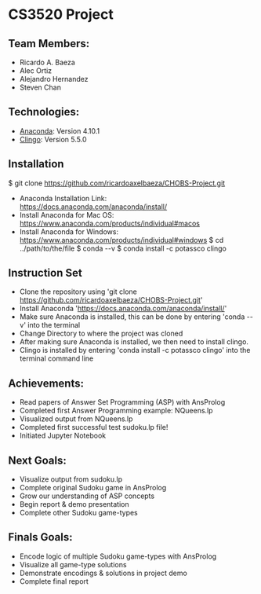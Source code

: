 # CS3520 Project
## Team Members:
* Ricardo A. Baeza
* Alec Ortiz
* Alejandro Hernandez
* Steven Chan


## Technologies:
* [Anaconda](https://www.anaconda.com): Version 4.10.1
* [Clingo](https://potassco.org/clingo/): Version 5.5.0

## Installation
$ git clone https://github.com/ricardoaxelbaeza/CHOBS-Project.git
* Anaconda Installation Link: https://docs.anaconda.com/anaconda/install/
* Install Anaconda for Mac OS: https://www.anaconda.com/products/individual#macos
* Install Anaconda for Windows: https://www.anaconda.com/products/individual#windows
$ cd ../path/to/the/file
$ conda --v
$ conda install -c potassco clingo

## Instruction Set
* Clone the repository using 'git clone https://github.com/ricardoaxelbaeza/CHOBS-Project.git'
* Install Anaconda 'https://docs.anaconda.com/anaconda/install/'
* Make sure Anaconda is installed, this can be done by entering 'conda --v' into the terminal
* Change Directory to where the project was cloned
* After making sure Anaconda is installed, we then need to install clingo. 
* Clingo is installed by entering 'conda install -c potassco clingo' into the terminal command line

## Achievements:
* Read papers of Answer Set Programming (ASP) with AnsProlog
* Completed first Answer Programming example: NQueens.lp
* Visualized output from NQueens.lp
* Completed first successful test sudoku.lp file!
* Initiated Jupyter Notebook

## Next Goals:
* Visualize output from sudoku.lp
* Complete original Sudoku game in AnsProlog
* Grow our understanding of ASP concepts
* Begin report & demo presentation
* Complete other Sudoku game-types

## Finals Goals:
* Encode logic of multiple Sudoku game-types with AnsProlog
* Visualize all game-type solutions
* Demonstrate encodings & solutions in project demo
* Complete final report

